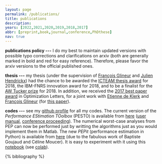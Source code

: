 ```yaml
---
layout: page
permalink: /publications/
title: publications
description: 
years: [2022,2021,2020,2019,2018,2017]
abbr: [preprint,book,journal,conference,PhDthese]
nav: true
---
```


**publications policy ---** I do my best to maintain updated versions with possible typo corrections and clarifications on arxiv (both are generally marked in bold and red for easy reference). Therefore, please favor the arxiv versions to the official published ones.

**thesis ---** my thesis (under the supervision of [François Glineur](http://perso.uclouvain.be/francois.glineur) and [Julien Hendrickx](http://perso.uclouvain.be/julien.hendrickx)) had the chance to be awarded the <a href="https://uclouvain.be/en/research-institutes/icteam/icteam-thesis-awards-since-2011.html">ICTEAM thesis award</a> for 2018, the IBM-FNRS innovation award for 2018, and to be a finalist for the <a href="http://www.mathopt.org/?nav=tucker">AW Tucker prize</a> for 2018. In addition, we received the [2017 best paper award](https://link.springer.com/article/10.1007/s11590-018-1379-y) in Optimization Letters, for a joint work with [Etienne de Klerk](https://sites.google.com/site/homepageetiennedeklerk/) and [François Glineur](http://perso.uclouvain.be/francois.glineur) (for [this paper](https://link.springer.com/article/10.1007/s11590-016-1087-4)).

**codes ---** see my <a href="https://github.com/AdrienTaylor">github profile</a> for all my codes. The current version of the *Performance EStimation TOolbox* (PESTO) is available from [here](https://github.com/AdrienTaylor/Performance-Estimation-Toolbox) ([user manual](https://github.com/AdrienTaylor/Performance-Estimation-Toolbox/blob/master/UserGuide.pdf), [conference proceeding](https://perso.uclouvain.be/julien.hendrickx/availablepublications/PESTO_CDC_2017.pdf)). The numerical worst-case analyses from PEP can now be performed just by writting the algorithms just as you would implement them in Matlab. The new *PEPit* (performance estimation in Python) is available from [here](https://github.com/bgoujaud/PEPit) (due to the fabulous work of Baptiste Goujaud and Céline Moucer). It is easy to experiment with it using this [notebook](https://github.com/bgoujaud/PEPit/blob/master/ressources/demo/PEPit_demo.ipynb) (see [colab](https://colab.research.google.com/github/bgoujaud/PEPit/blob/master/ressources/demo/PEPit_demo.ipynb)).


<!-- _pages/publications.md -->
<div class="publications">

{% bibliography %}

</div>


